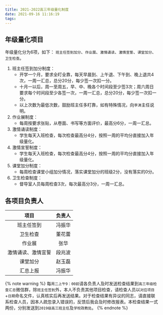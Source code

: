 ```yaml
---
title: 2021-2022高三年级量化制度
date: 2021-09-16 11:16:19
tags:
---
```


## 年级量化项目

 年级量化分为6项，如下：
 `班主任签到加分`、`作业展`、`激情诵读`、`激情宣誓`、`课堂加分`、`卫生检查`。

<!--more-->

1. 班主任签到加分制度：
   + 开学一个月，要求全盯全靠，每天早晨到、上午退、下午到、晚上退共4次，一周一汇总，总分20分，每少签一次扣一分。
   +  十月一以后，周一至周五，早、中、晚各个时间段至少签3次；周六周日要求每个时间段至少各签一次，一周一汇总，总分20分，每少签一次扣一分。
   +  以上次数为最低次数，鼓励班主任多盯靠，如有特殊情况，向`李涛`主任说明。
2. 作业展制度：
   + 每周按要求张贴，从卷面、书写等方面评价，最高分6分，一周一汇总。
3. 激情诵读制度：
   + 学生每天入班检查，每次检查最高分4分，按照一周的平均分直接加入年级量化。
4. 激情宣誓制度：
   + 学生每天入班检查，每次检查最高分4分，按照一周的平均分直接加入年级量化。
5. 课堂加分制度：
   + 每周检查课堂小组加分情况，落实课堂加分的班级2分，没有落实的0分。
6. 卫生检查制度：
   + 督导室人员每周检查3次，每次最高分3分，一周一汇总。




## 各项目负责人

|项目|负责人|
|:--:|:--:|
|班主任签到|  冯振华|
|卫生检查|  董花蕾|
|作业展|  张华|
|激情诵读、激情宣誓|段兆波|
|课堂加分| 赵玉磊|
|汇总上报|冯振华|

{% note warning %}
每`周二上午9：00前`请各负责人及时发送检查结果到`高三年级检查汇总`微信群，除`班主任签到`外，本人不负责其他项目检查，请检查人员以`对应项目`+`日期`命名文件，认真核实后再发送结果。对于检查结果有异议的同志，请直接联系检查人员，因本人疏忽录入错误的，反馈后我会及时修改报表。本检查结果一式两份，分别发送到`2019级高三班主任`及`学校政教处`。
{% endnote %}

